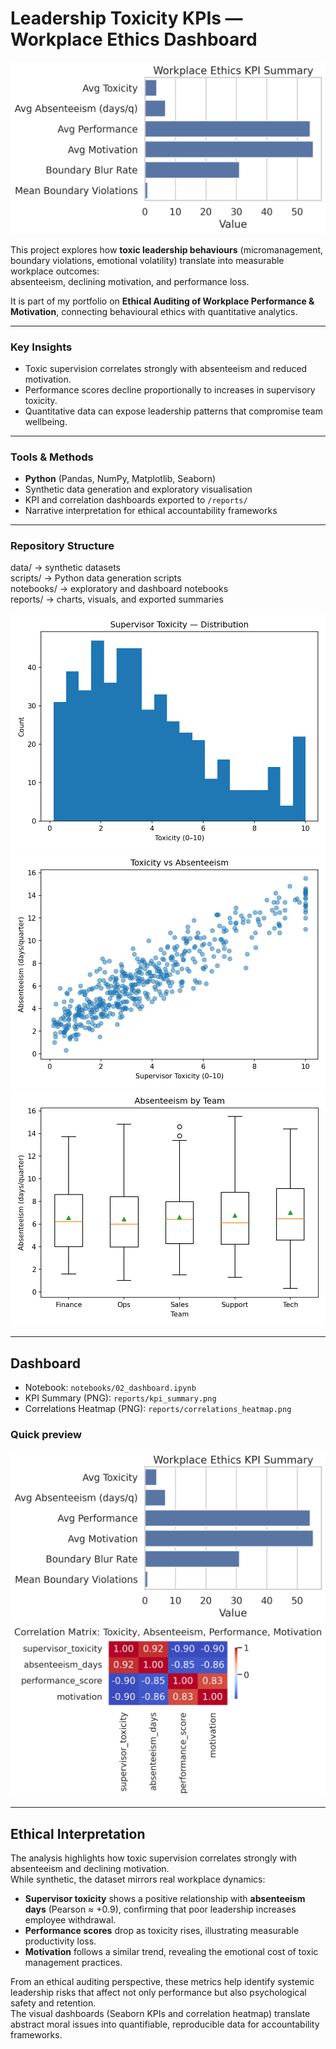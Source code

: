 # Leadership Toxicity KPIs — Workplace Ethics Dashboard

![KPI Summary](reports/kpi_summary.png)

This project explores how **toxic leadership behaviours** (micromanagement, boundary violations, emotional volatility) translate into measurable workplace outcomes:  
absenteeism, declining motivation, and performance loss.  

It is part of my portfolio on **Ethical Auditing of Workplace Performance & Motivation**, connecting behavioural ethics with quantitative analytics.

---

### Key Insights
- Toxic supervision correlates strongly with absenteeism and reduced motivation.  
- Performance scores decline proportionally to increases in supervisory toxicity.  
- Quantitative data can expose leadership patterns that compromise team wellbeing.

---

### Tools & Methods
- **Python** (Pandas, NumPy, Matplotlib, Seaborn)  
- Synthetic data generation and exploratory visualisation  
- KPI and correlation dashboards exported to `/reports/`  
- Narrative interpretation for ethical accountability frameworks  

---

### Repository Structure
data/ → synthetic datasets  
scripts/ → Python data generation scripts  
notebooks/ → exploratory and dashboard notebooks  
reports/ → charts, visuals, and exported summaries  

![Toxicity distribution](reports/toxicity_distribution.png)  
![Toxicity vs Absenteeism](reports/toxicity_vs_absenteeism.png)  
![Absenteeism by Team](reports/absenteeism_by_team.png)

---

## Dashboard

- Notebook: `notebooks/02_dashboard.ipynb`
- KPI Summary (PNG): `reports/kpi_summary.png`
- Correlations Heatmap (PNG): `reports/correlations_heatmap.png`

### Quick preview
![KPI Summary](reports/kpi_summary.png)
![Correlations Heatmap](reports/correlations_heatmap.png)

---

## Ethical Interpretation

The analysis highlights how toxic supervision correlates strongly with absenteeism and declining motivation.  
While synthetic, the dataset mirrors real workplace dynamics:

- **Supervisor toxicity** shows a positive relationship with **absenteeism days** (Pearson ≈ +0.9), confirming that poor leadership increases employee withdrawal.  
- **Performance scores** drop as toxicity rises, illustrating measurable productivity loss.  
- **Motivation** follows a similar trend, revealing the emotional cost of toxic management practices.

From an ethical auditing perspective, these metrics help identify systemic leadership risks that affect not only performance but also psychological safety and retention.  
The visual dashboards (Seaborn KPIs and correlation heatmap) translate abstract moral issues into quantifiable, reproducible data for accountability frameworks.
